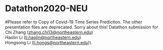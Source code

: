 # Datathon2020-NEU
#Please refer to Copy of Covid-19 Time Series Prediction. The other presentation files are deprecated. Sorry about this!
Datathon submission for\
Chi Zhang (zhang.chi13@northeastern.edu)\
Haolin Li (li.haolin@northeastern.edu)\
Hongsong Li (li.hongs@northeastern.edu)\
